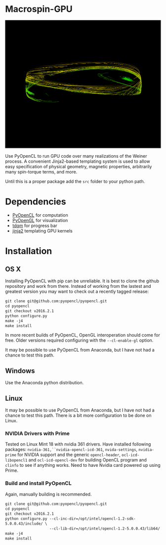 # Macrospin-GPU

![macrospin_gpu](doc/COST-M-Vis.png)

Use PyOpenCL to run GPU code over many realizations of the Weiner process. A
convenient Jinja2-based templating system is used to allow easy specification of
physical geometry, magnetic properties, arbitrarily many spin-torque terms, and
more.

Until this is a proper package add the `src` folder to your python path.

# Dependencies

* [PyOpenCL](http://mathema.tician.de/software/pyopencl/) for computation
* [PyOpenGL](http://pyopengl.sourceforge.net/) for visualization
* [tdqm](https://github.com/noamraph/tqdm) for progress bar
* [jinja2](http://jinja.pocoo.org/docs/dev/) templating GPU kernels

# Installation

## OS X
Installing PyOpenCL with pip can be unreliable. It is best to clone the github
repository and work from there. Instead of working from the lastest and greatest
version you may want to check out a recently tagged release:

```shell
git clone git@github.com:pyopencl/pyopencl.git
cd pyopencl
git checkout v2016.2.1
python configure.py
make -j4
make install
```
In more recent builds of PyOpenCL, OpenGL interoperation should come for free.
Older versions required configuring with the `--cl-enable-gl` option.

It may be possible to use PyOpenCL from Anaconda, but I have not had a chance to
test this path.

## Windows
Use the Anaconda python distribution.

## Linux

It may be possible to use PyOpenCL from Anaconda, but I have not had a chance to
test this path. There is a bit more configuration to be done on Linux.

### NVIDIA Drivers with Prime

Tested on Linux Mint 18 with nvidia 361 drivers.  Have installed following
packages: `nvidia-361,``nvidia-opencl-icd-361`, `nvida-settings`, `nvidia-prime`
for NVIDIA support and the generic `opencl-header`, `ocl-icd-libopencl1` and
`ocl-icd-opencl-dev` for building OpenCL program and `clinfo` to see if anything
works. Need to have Nvidia card powered up using Prime.

### Build and install PyOpenCL
Again, manually building is recommended.

  ```shell
  git clone git@github.com:pyopencl/pyopencl.git
  cd pyopencl
  git checkout v2016.2.1
  python configure.py --cl-inc-dir=/opt/intel/opencl-1.2-sdk-5.0.0.43/include/ \
                      --cl-lib-dir=/opt/intel/opencl-1.2-5.0.0.43/lib64/
  make -j4
  make install
  ```
